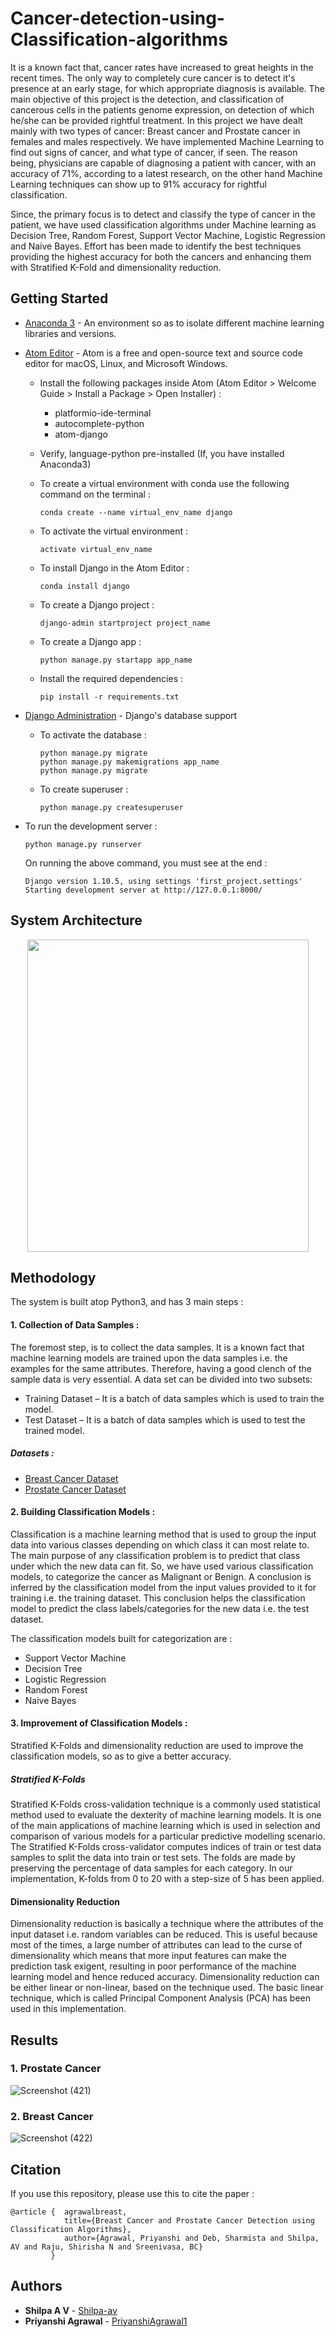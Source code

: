 # Cancer-detection-using-Classification-algorithms

It is a known fact that, cancer rates have increased to great heights in the recent times. The only way to completely cure cancer is to detect it's presence at an early stage, for which appropriate diagnosis is available. The main objective of this project is the detection, and classification of cancerous cells in the patients genome expression, on detection of which he/she can be provided rightful treatment. 
In this project we have dealt mainly with two types of cancer: Breast cancer and Prostate cancer in females and males respectively. We have implemented Machine Learning to find out signs of cancer, and what type of cancer, if seen. The reason being, physicians are capable of diagnosing a patient with cancer, with an accuracy of 71%, according to a latest research, on the other hand Machine Learning techniques can show up to 91% accuracy for rightful classification.

Since, the primary focus is to detect and classify the type of cancer in the patient, we have used classification algorithms under Machine learning as Decision Tree, Random Forest, Support Vector Machine, Logistic Regression and Naive Bayes. Effort has been made to identify the best techniques providing the highest accuracy for both the cancers and enhancing them with Stratified K-Fold and dimensionality reduction.


## Getting Started

* [Anaconda 3](https://docs.anaconda.com/anaconda/install/windows/) - An environment so as to isolate different machine learning libraries and versions.
* [Atom Editor](https://atom.io/) - Atom is a free and open-source text and source code editor for macOS, Linux, and Microsoft Windows.

  * Install the following packages inside Atom (Atom Editor > Welcome Guide > Install a Package > Open Installer) :
  
    - platformio-ide-terminal
    - autocomplete-python
    - atom-django
  * Verify, language-python pre-installed (If, you have installed Anaconda3)
  * To create a virtual environment with conda use the following command on the terminal :
    ```
    conda create --name virtual_env_name django
    ```
  * To activate the virtual environment :
    ```
    activate virtual_env_name
    ```
  * To install Django in the Atom Editor : 
    ```
    conda install django
    ```
  * To create a Django project :
    ```
    django-admin startproject project_name
    ```
  * To create a Django app :
    ```
    python manage.py startapp app_name
    ```
  * Install the required dependencies :
    ```
    pip install -r requirements.txt
    ```
* [Django Administration](https://docs.djangoproject.com/en/3.0/ref/contrib/admin/) - Django's database support

  * To activate the database :
    ```
    python manage.py migrate
    python manage.py makemigrations app_name
    python manage.py migrate
    ```
  * To create superuser :
    ```
    python manage.py createsuperuser
    ```
* To run the development server :
    ```
    python manage.py runserver
    ```
    On running the above command, you must see at the end :
    ```
    Django version 1.10.5, using settings 'first_project.settings'
    Starting development server at http://127.0.0.1:8000/
    ```
    
## System Architecture
<p align="center">
 <img src="https://user-images.githubusercontent.com/67894114/86591387-1de5c180-bfaf-11ea-8c42-a2260dc785d9.png" height="500" width="450">
</p>
  
## Methodology

The system is built atop Python3, and has 3 main steps :

#### 1. Collection of Data Samples :
The foremost step, is to collect the data samples. It is a known fact that machine learning models are trained upon the data samples i.e. the examples for the same               attributes. Therefore, having a good clench of the sample data is very essential.
A data set can be divided into two subsets:
  *	Training Dataset – It is a batch of data samples which is used to train the model.
  *	Test Dataset – It is a batch of data samples which is used to test the trained model.

##### Datasets :
  * [Breast Cancer Dataset](https://www.kaggle.com/uciml/breast-cancer-wisconsin-data)
  * [Prostate Cancer Dataset](https://www.kaggle.com/sajidsaifi/prostate-cancer)
  
#### 2. Building Classification Models :

Classification is a machine learning method that is used to group the input data into various classes depending on which class it can most relate to. The main purpose of any classification problem is to predict that class under which the new data can fit. So, we have used various classification models, to categorize the cancer as Malignant or Benign. A conclusion is inferred by the classification model from the input values provided to it for training i.e. the training dataset. This conclusion helps the classification model to predict the class labels/categories for the new data i.e. the test dataset.

The classification models built for categorization are :
  * Support Vector Machine
  * Decision Tree
  * Logistic Regression
  * Random Forest
  * Naive Bayes
  
#### 3. Improvement of Classification Models :

Stratified K-Folds and dimensionality reduction are used to improve the classification models, so as to give a better accuracy.

##### Stratified K-Folds

Stratified K-Folds cross-validation technique is a commonly used statistical method used to evaluate the dexterity of machine learning models. It is one of the main applications of machine learning which is used in selection and comparison of various models for a particular predictive modelling scenario. The Stratified K-Folds cross-validator computes indices of train or test data samples to split the data into train or test sets. The folds are made by preserving the percentage of data samples for each category. In our implementation, K-folds from 0 to 20 with a step-size of 5 has been applied.

#### Dimensionality Reduction

Dimensionality reduction is basically a technique where the attributes of the input dataset i.e. random variables can be reduced. This is useful because most of the times, a large number of attributes can lead to the curse of dimensionality which means that more input features can make the prediction task exigent, resulting in poor performance of the machine learning model and hence reduced accuracy. Dimensionality reduction can be either linear or non-linear, based on the technique used. The basic linear technique, which is called Principal Component Analysis (PCA) has been used in this implementation.

## Results 

### 1. Prostate Cancer
![Screenshot (421)](https://user-images.githubusercontent.com/67894114/86590562-7b790e80-bfad-11ea-8d78-b54d62d7f7f2.png)

### 2. Breast Cancer
![Screenshot (422)](https://user-images.githubusercontent.com/67894114/86590597-8f247500-bfad-11ea-90cb-b7c8d9f37839.png)

## Citation

If you use this repository, please use this to cite the paper :
```
@article {  agrawalbreast,
            title={Breast Cancer and Prostate Cancer Detection using Classification Algorithms},
            author={Agrawal, Priyanshi and Deb, Sharmista and Shilpa, AV and Raju, Shirisha N and Sreenivasa, BC}
         }
```

## Authors

* **Shilpa A V** - [Shilpa-av](https://github.com/Shilpa-av)
* **Priyanshi Agrawal** - [PriyanshiAgrawal1](https://github.com/PriyanshiAgrawal1)
